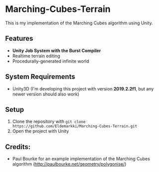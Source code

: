 # Marching-Cubes-Terrain
This is my implementation of the Marching Cubes algorithm using Unity.

## Features
  - **Unity Job System with the Burst Compiler**
  - Realtime terrain editing
  - Procedurally-generated infinite world

## System Requirements
  - Unity3D (I'm developing this project with version **2019.2.2f1**, but any newer version should also work)

## Setup
  1. Clone the repository with `git clone https://github.com/Eldemarkki/Marching-Cubes-Terrain.git`
  2. Open the project with Unity
 
## Credits:
- Paul Bourke for an example implementation of the Marching Cubes algorithm (http://paulbourke.net/geometry/polygonise/)
